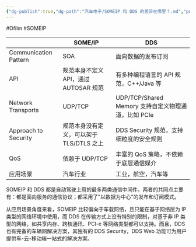 ```yaml
---
{"dg-publish":true,"dg-path":"汽车电子/SOMEIP 和 DDS 的差异在哪里？.md","permalink":"/汽车电子/SOMEIP 和 DDS 的差异在哪里？/","created":"2022-07-18T23:08:07.000+08:00","updated":"2024-12-27T16:03:40.000+08:00"}
---
```


#Ofilm #SOMEIP 

|                       | SOME/IP                   | DDS                                     |
| --------------------- | ------------------------- | --------------------------------------- |
| Communication Pattern | SOA                       | 面向数据的发布订阅                               |
| API                   | 规范本身不定义 API，通过 AUTOSAR 规范 | 有多种编程语言的 API 规范，C++/Java 等              |
| Network Transports    | UDP/TCP                   | UDP/TCP/Shared Memory 支持自定义物理通道，比如 PCIe |
| Approach to Security  | 规范本身没有定义，可以架于 TLS/DTLS 之上 | DDS Security 规范，支持细粒度的安全规则              |
| QoS                   | 依赖于 UDP/TCP               | 丰富的 QoS 策略，不依赖于底层通信媒介                   |
| 应用场景                  | 汽车行业                      | 工业，航空，汽车等                               |

SOMEIP 和 DDS 都是自动驾驶上用的最多两类通信中间件。两者的共同点主要有：都是面向服务的通信协议；都采用了"以数据为中心"的发布和订阅模式。

从应用场景角度来看，SOMEIP 比较偏向于车载网络，且只能在基于网络层为 IP 类型的网络环境中使用，而 DDS 在传输方式上没有特别的限制，对基于非 IP 类型的网络，如共享内存、跨核通讯、PCI-e 等网络类型都可以支持。而且，DDS 也有完备的车辆网解决方案，其独有的 DDS Security，DDS Web 功能可为用户提供车-云-移动端一站式的解决方案。